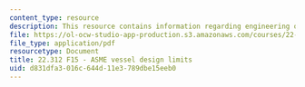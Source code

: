 ```yaml
---
content_type: resource
description: This resource contains information regarding engineering of nuclear reactors.
file: https://ol-ocw-studio-app-production.s3.amazonaws.com/courses/22-312-engineering-of-nuclear-reactors-fall-2015/d831dfa3016c644d11e3789dbe15eeb0_MIT22_312F15_asme_vdl.pdf
file_type: application/pdf
resourcetype: Document
title: 22.312 F15 - ASME vessel design limits
uid: d831dfa3-016c-644d-11e3-789dbe15eeb0
---
```

